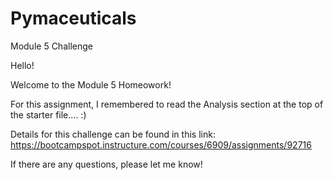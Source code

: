 # Pymaceuticals
Module 5 Challenge

Hello!

Welcome to the Module 5 Homeowork!

For this assignment, I remembered to read the Analysis section at the top of the starter file.... :)

Details for this challenge can be found in this link: https://bootcampspot.instructure.com/courses/6909/assignments/92716

If there are any questions, please let me know!
